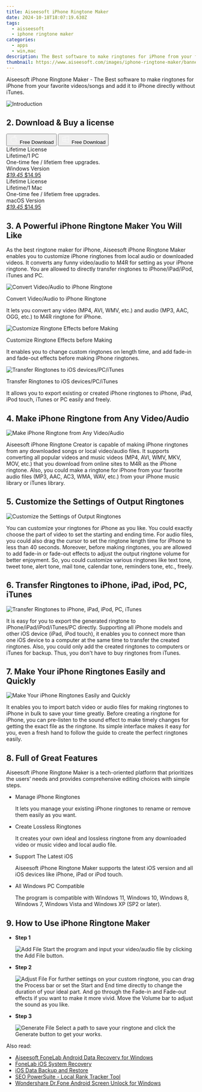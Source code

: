 ```yaml
---
title: Aiseesoft iPhone Ringtone Maker
date: 2024-10-18T18:07:19.630Z
tags: 
  - aisseesoft
  - iphone ringtone maker
categories: 
  - apps
  - win,mac
description: The Best software to make ringtones for iPhone from your favorite videos/songs and add it to iPhone directly without iTunes.
thumbnail: https://www.aiseesoft.com/images/iphone-ringtone-maker/banner.svg
---
```


Aiseesoft iPhone Ringtone Maker - The Best software to make ringtones for iPhone from your favorite videos/songs and add it to iPhone directly without iTunes.

![Introduction](https://www.aiseesoft.com/images/iphone-ringtone-maker/banner.svg)

## 2. Download & Buy a license

<div class="mx-auto flex items-center justify-center space-x-4">
  <button 
  onclick="javascript:window.open('https://secure.2checkout.com/order/checkout.php?PRODS=3851645&QTY=1&CART=1&CARD=1&COUPON=AISEOHC&DESIGN_TYPE=2&SHORT_FORM=1&AFFILIATE=108875', '_blank');
    window.open('https://download.aiseesoft.com/mac/iphone-ringtone-maker.dmg', '_blank');void(0);"
  class="flex flex-row font-bold rounded-lg text-lg w-48 h-16 bg-[#FF8014] text-[#ffffff] items-center justify-center p-2">
    <svg width="24px" height="24px" viewBox="0 0 24 24" xmlns="http://www.w3.org/2000/svg" color="#ffffff" fill="none" stroke="currentColor" stroke-width="3" stroke-linecap="round" stroke-linejoin="round"><path d="M16 2C16.3632 4.17921 14.0879 5.83084 12.8158 6.57142C12.4406 6.78988 12.0172 6.5117 12.0819 6.08234C12.2993 4.63878 13.0941 2.00008 16 2Z" stroke="#f8f7f7" stroke-width="1.5"></path><path d="M9 6.5C9.89676 6.5 10.6905 6.69941 11.2945 6.92013C12.0563 7.19855 12.9437 7.19854 13.7055 6.92012C14.3094 6.6994 15.1032 6.5 15.9999 6.5C17.0852 6.5 18.4649 7.08889 19.4999 8.26666C16 11 17 15.5 20.269 16.6916C19.2253 19.5592 17.2413 21.5 15.4999 21.5C13.9999 21.5 14 20.8 12.5 20.8C11 20.8 11 21.5 9.5 21.5C7 21.5 4 17.5 4 12.5C4 8.5 7 6.5 9 6.5Z" stroke="#f8f7f7" stroke-width="1.5"></path></svg>    
    <span class="font-medium mx-auto">Free Download</span>  
  </button>
  <button 
  onclick="javascript:window.open('https://secure.2checkout.com/order/checkout.php?PRODS=3851644&QTY=1&CART=1&CARD=1&COUPON=AISEOHC&DESIGN_TYPE=2&SHORT_FORM=1&AFFILIATE=108875', '_blank');
    window.open('https://download.aiseesoft.com/iphone-ringtone-maker.exe', '_blank');void(0);"
  class="flex flex-row font-bold rounded-lg text-lg w-48 h-16 bg-[#FF8014] text-[#ffffff] items-center justify-center p-2">
    <svg width="24px" height="24px" viewBox="0 0 24 24" xmlns="http://www.w3.org/2000/svg" color="#ffffff" fill="none" stroke="currentColor" stroke-width="3" stroke-linecap="round" stroke-linejoin="round"><path d="M4 16.9865V7.01353C4 6.71792 4.21531 6.46636 4.50737 6.42072L19.3074 4.10822C19.6713 4.05137 20 4.33273 20 4.70103V19.299C20 19.6673 19.6713 19.9486 19.3074 19.8918L4.50737 17.5793C4.21531 17.5336 4 17.2821 4 16.9865Z" stroke="#f8f7f7" stroke-width="1.5"></path><path d="M4 12H20" stroke="#f8f7f7" stroke-width="1.5"></path><path d="M10.5 5.5V18.5" stroke="#f8f7f7" stroke-width="1.5"></path></svg>
    <span class="font-medium mx-auto">Free Download</span>  
  </button>
</div>

<div class="mx-auto flex items-center justify-center">
  <div class="m-8 grid grid-cols-1 gap-6 xl:grid-cols-2">
    <div class="flex w-full flex-col rounded-2xl bg-[#ffffff] text-[#374151] shadow-xl xl:w-96">
      <div class="flex h-full flex-col p-8">
        <div class="pb-6 text-3xl font-bold">Lifetime License</div>
        <div class="pb-12 text-lg">
          Lifetime/1 PC
          <div class="text-xs">One-time fee / lifetiem free upgrades.</div>
          <div class="text-xs">Windows Version</div>
        </div>
        <div class="flex flex-col gap-3 text-base"></div>
        <div class="flex flex-grow"></div>
        <div class="flex pt-10">
          <a href="https://secure.2checkout.com/order/checkout.php?PRODS=3851644&QTY=1&CART=1&CARD=1&COUPON=AISEOHC&DESIGN_TYPE=2&SHORT_FORM=1&AFFILIATE=108875" class="w-full transform cursor-pointer rounded-lg bg-[#7e22ce] p-3 text-center text-xl font-bold !text-[#ffffff] !no-underline transition-transform hover:bg-purple-800 active:scale-95"> 
           <em class="text-base line-through !text-[#c5c5c5]">$19.45</em>
            $14.95
          </a>
        </div>
      </div>
    </div>
    <div class="flex w-full flex-col rounded-2xl bg-[#ffffff] text-[#374151] shadow-xl xl:w-96">
      <div class="flex h-full flex-col p-8">
        <div class="pb-6 text-3xl font-bold">Lifetime License</div>
        <div class="pb-12 text-lg">
          Lifetime/1 Mac
          <div class="text-xs">One-time fee / lifetiem free upgrades.</div>
          <div class="text-xs">macOS Version</div>
        </div>
        <div class="flex flex-col gap-3 text-base"></div>
        <div class="flex flex-grow"></div>
        <div class="flex pt-10">
          <a href="https://secure.2checkout.com/order/checkout.php?PRODS=3851645&QTY=1&CART=1&CARD=1&COUPON=AISEOHC&DESIGN_TYPE=2&SHORT_FORM=1&AFFILIATE=108875" class="w-full transform cursor-pointer rounded-lg bg-[#7e22ce] p-3 text-center text-xl font-bold !text-[#ffffff] !no-underline transition-transform hover:bg-purple-800 active:scale-95">
           <em class="text-base line-through !text-[#c5c5c5]">$19.45</em>
            $14.95
          </a>
        </div>
      </div>
    </div>   
  </div>
</div>

## 3. A Powerful iPhone Ringtone Maker You Will Like

As the best ringtone maker for iPhone, Aiseesoft iPhone Ringtone Maker enables you to customize iPhone ringtones from local audio or downloaded videos. It converts any funny video/audio to M4R for setting as your iPhone ringtone. You are allowed to directly transfer ringtones to iPhone/iPad/iPod, iTunes and PC.

![Convert Video/Audio to iPhone Ringtone](https://www.aiseesoft.com/images/iphone-ringtone-maker/make-ringtone.svg)

Convert Video/Audio to iPhone Ringtone

It lets you convert any video (MP4, AVI, WMV, etc.) and audio (MP3, AAC, OGG, etc.) to M4R ringtone for iPhone.

![Customize Ringtone Effects before Making](https://www.aiseesoft.com/images/iphone-ringtone-maker/ringtone-setting.svg)

Customize Ringtone Effects before Making

It enables you to change custom ringtones on length time, and add fade-in and fade-out effects before making iPhone ringtones.

![Transfer Ringtones to iOS devices/PC/iTunes](https://www.aiseesoft.com/images/iphone-ringtone-maker/share-ringtone.svg)

Transfer Ringtones to iOS devices/PC/iTunes

It allows you to export existing or created iPhone ringtones to iPhone, iPad, iPod touch, iTunes or PC easily and freely.

## 4. Make iPhone Ringtone from Any Video/Audio

![Make iPhone Ringtone from Any Video/Audio](https://www.aiseesoft.com/images/iphone-ringtone-maker/audio-and-video-conversion.svg)

Aiseesoft iPhone Ringtone Creator is capable of making iPhone ringtones from any downloaded songs or local video/audio files. It supports converting all popular videos and music videos (MP4, AVI, WMV, MKV, MOV, etc.) that you download from online sites to M4R as the iPhone ringtone. Also, you could make a ringtone for iPhone from your favorite audio files (MP3, AAC, AC3, WMA, WAV, etc.) from your iPhone music library or iTunes library.

## 5. Customize the Settings of Output Ringtones

![Customize the Settings of Output Ringtones](https://www.aiseesoft.com/images/iphone-ringtone-maker/edit-ringtone.svg)

You can customize your ringtones for iPhone as you like. You could exactly choose the part of video to set the starting and ending time. For audio files, you could also drag the cursor to set the ringtone length time for iPhone to less than 40 seconds. Moreover, before making ringtones, you are allowed to add fade-in or fade-out effects to adjust the output ringtone volume for better enjoyment. So, you could customize various ringtones like text tone, tweet tone, alert tone, mail tone, calendar tone, reminders tone, etc., freely.

## 6. Transfer Ringtones to iPhone, iPad, iPod, PC, iTunes

![Transfer Ringtones to iPhone, iPad, iPod, PC, iTunes](https://www.aiseesoft.com/images/iphone-ringtone-maker/match-devices-and-itune.svg)

It is easy for you to export the generated ringtone to iPhone/iPad/iPod/iTunes/PC directly. Supporting all iPhone models and other iOS device (iPad, iPod touch), it enables you to connect more than one iOS device to a computer at the same time to transfer the created ringtones. Also, you could only add the created ringtones to computers or iTunes for backup. Thus, you don't have to buy ringtones from iTunes.

## 7. Make Your iPhone Ringtones Easily and Quickly

![Make Your iPhone Ringtones Easily and Quickly](https://www.aiseesoft.com/images/iphone-ringtone-maker/batch-conversion.svg)

It enables you to import batch video or audio files for making ringtones to iPhone in bulk to save your time greatly. Before creating a ringtone for iPhone, you can pre-listen to the sound effect to make timely changes for getting the exact file as the ringtone. Its simple interface makes it easy for you, even a fresh hand to follow the guide to create the perfect ringtones easily.

## 8. Full of Great Features

Aiseesoft iPhone Ringtone Maker is a tech-oriented platform that prioritizes the users’ needs and provides comprehensive editing choices with simple steps.

-   Manage iPhone Ringtones
    
    It lets you manage your existing iPhone ringtones to rename or remove them easily as you want.
    
-   Create Lossless Ringtones
    
    It creates your own ideal and lossless ringtone from any downloaded video or music video and local audio file.
    

-   Support The Latest iOS
    
    Aiseesoft iPhone Ringtone Maker supports the latest iOS version and all iOS devices like iPhone, iPad or iPod touch.
    
-   All Windows PC Compatible
    
    The program is compatible with Windows 11, Windows 10, Windows 8, Windows 7, Windows Vista and Windows XP (SP2 or later).
    
## 9. How to Use iPhone Ringtone Maker

-   **Step 1**
    
    ![Add File](https://www.aiseesoft.com/images/iphone-ringtone-maker/add-file.jpg)
    Start the program and input your video/audio file by clicking the Add File button.
    
-   **Step 2**
    
    ![Adjust File](https://www.aiseesoft.com/images/iphone-ringtone-maker/adjust-file.jpg)
    For further settings on your custom ringtone, you can drag the Process bar or set the Start and End time directly to change the duration of your ideal part. And go through the Fade-in and Fade-out effects if you want to make it more vivid. Move the Volume bar to adjust the sound as you like.
    
-   **Step 3**
    
    ![Generate File](https://www.aiseesoft.com/images/iphone-ringtone-maker/generate-file.jpg)
    Select a path to save your ringtone and click the Generate button to get your works.

<ins class="adsbygoogle"
      style="display:block"
      data-ad-client="ca-pub-7571918770474297"
      data-ad-slot="8358498916"
      data-ad-format="auto"
      data-full-width-responsive="true"></ins>

<span class="atpl-alsoreadstyle">Also read:</span>
<div><ul>
<li><a href="https://tools.techidaily.com/aiseesoft-android-data-recovery-for-win/"><u>Aiseesoft FoneLab Android Data Recovery for Windows</u></a></li>
<li><a href="https://tools.techidaily.com/aiseesoft/ios-system-recovery/"><u>FoneLab iOS System Recovery</u></a></li>
<li><a href="https://tools.techidaily.com/aiseesoft/ios-data-backup-and-restore/"><u>iOS Data Backup and Restore</u></a></li>
<li><a href="https://tools.techidaily.com/link-assistant-rank-tracker-local-rankings/"><u>SEO PowerSuite - Local Rank Tracker Tool</u></a></li>
<li><a href="https://tools.techidaily.com/wondershare-dr-fone-unlock-android-screen-for-win/"><u>Wondershare Dr.Fone Android Screen Unlock for Windows</u></a></li>
</ul></div>

